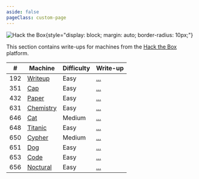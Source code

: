 ```yaml
---
aside: false
pageClass: custom-page
---
```


![Hack the Box](/ctf/hack-the-box/banner.png){style="display: block; margin: auto; border-radius: 10px;"}

This section contains write-ups for machines from the [Hack the Box](https://app.hackthebox.com/machines) platform.

|   #   | Machine                                              | Difficulty | Write-up           |
| :---: | ---------------------------------------------------- | ---------- | ------------------ |
|  192  | [Writeup](https://app.hackthebox.com/machines/192)   | Easy       | [...](./writeup)   |
|  351  | [Cap](https://app.hackthebox.com/machines/351)       | Easy       | [...](./cap)       |
|  432  | [Paper](https://app.hackthebox.com/machines/432)     | Easy       | [...](./paper)     |
|  631  | [Chemistry](https://app.hackthebox.com/machines/631) | Easy       | [...](./chemistry) |
|  646  | [Cat](https://app.hackthebox.com/machines/646)       | Medium     | [...](./cat)       |
|  648  | [Titanic](https://app.hackthebox.com/machines/648)   | Easy       | [...](./titanic)   |
|  650  | [Cypher](https://app.hackthebox.com/machines/650)    | Medium     | [...](./cypher)    |
|  651  | [Dog](https://app.hackthebox.com/machines/651)       | Easy       | [...](./dog)       |
|  653  | [Code](https://app.hackthebox.com/machines/653)      | Easy       | [...](./code)      |
|  656  | [Noctural](https://app.hackthebox.com/machines/656)  | Easy       | [...](./noctural)  |
